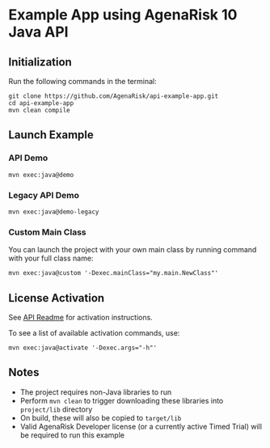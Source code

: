 # Example App using AgenaRisk 10 Java API

## Initialization
Run the following commands in the terminal:
~~~~
git clone https://github.com/AgenaRisk/api-example-app.git
cd api-example-app
mvn clean compile
~~~~

## Launch Example

### API Demo
~~~~
mvn exec:java@demo
~~~~

### Legacy API Demo
~~~~
mvn exec:java@demo-legacy
~~~~

### Custom Main Class
You can launch the project with your own main class by running command with your full class name:
~~~~
mvn exec:java@custom '-Dexec.mainClass="my.main.NewClass"'
~~~~

## License Activation
See [API Readme](https://github.com/AgenaRisk/api/blob/master/README.md) for activation instructions.

To see a list of available activation commands, use:
~~~~
mvn exec:java@activate '-Dexec.args="-h"'
~~~~

## Notes

* The project requires non-Java libraries to run
* Perform `mvn clean` to trigger downloading these libraries into `project/lib` directory
* On build, these will also be copied to `target/lib`
* Valid AgenaRisk Developer license (or a currently active Timed Trial) will be required to run this example